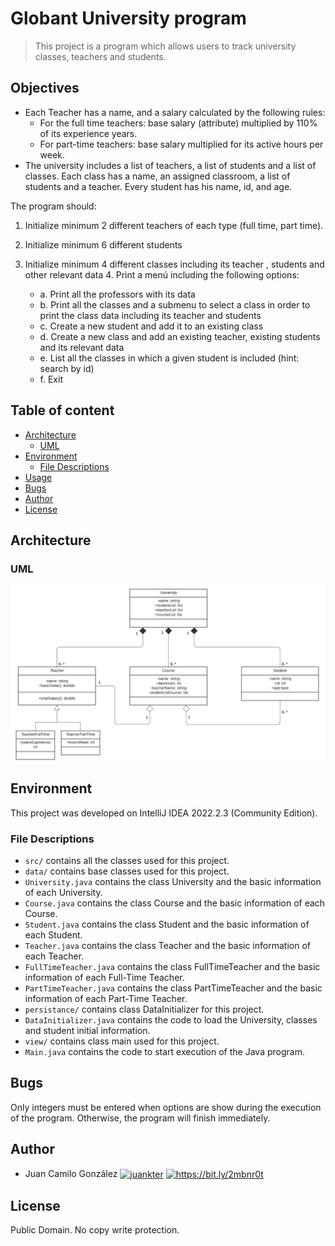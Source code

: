 # Globant University program
> This project is a program which allows users to track university classes, teachers and students.

## Objectives

- Each Teacher has a name, and a salary calculated by the following rules:
  - For the full time teachers: base salary (attribute) multiplied by 110% of its experience years.
  - For part-time teachers: base salary multiplied for its active hours per week.
- The university includes a list of teachers, a list of students and a list of classes. Each class has a name, an     assigned classroom, a list of students and a teacher. Every student has his name, id, and age.


The program should:
1. Initialize minimum 2 different teachers of each type (full time, part time).
2. Initialize minimum 6 different students
3. Initialize minimum 4 different classes including its teacher , students and other relevant data
   4. Print a menú including the following options:
   
   - a. Print all the professors with its data
   - b. Print all the classes and a submenu to select a class in order to print the class data including its    teacher and students
   - c. Create a new student and add it to an existing class
   - d. Create a new class and add an existing teacher, existing students and its relevant data
   - e. List all the classes in which a given student is included (hint: search by id)
   - f. Exit


## Table of content
* [Architecture](#architecture)
  * [UML](#uml)
* [Environment](#environment)
    * [File Descriptions](#file-descriptions)
* [Usage](#usage)
* [Bugs](#bugs)
* [Author](#author)
* [License](#license)

##  Architecture
### UML
![UML](org/globant/university/images/UML_Globlant_University.png)

##  Environment
This project was developed on IntelliJ IDEA 2022.2.3 (Community Edition).

### File Descriptions
- ```src/``` contains all the classes used for this project.
- ```data/``` contains base classes used for this project.
- ```University.java``` contains the class University and the basic information of each University.
- ```Course.java``` contains the class Course and the basic information of each Course.
- ```Student.java``` contains the class Student and the basic information of each Student.
- ```Teacher.java``` contains the class Teacher and the basic information of each Teacher.
- ```FullTimeTeacher.java``` contains the class FullTimeTeacher and the basic information of each Full-Time Teacher.
- ```PartTimeTeacher.java``` contains the class PartTimeTeacher and the basic information of each Part-Time Teacher.
- ```persistance/``` contains class DataInitializer for this project.
- ```DataInitializer.java``` contains the code to load the University, classes and student initial information.
- ```view/``` contains class main used for this project.
- ```Main.java``` contains the code to start execution of the Java program.

## Bugs

Only integers must be entered when options are show during the execution of the program. Otherwise, the program will finish immediately.


## Author

- Juan Camilo González <a href="https://twitter.com/juankter" target="blank"><img align="center" src="https://raw.githubusercontent.com/rahuldkjain/github-profile-readme-generator/master/src/images/icons/Social/twitter.svg" alt="juankter" height="30" width="40" /></a>
  <a href="https://bit.ly/2MBNR0t" target="blank"><img align="center" src="https://raw.githubusercontent.com/rahuldkjain/github-profile-readme-generator/master/src/images/icons/Social/linked-in-alt.svg" alt="https://bit.ly/2mbnr0t" height="30" width="40" /></a>

## License

Public Domain. No copy write protection.